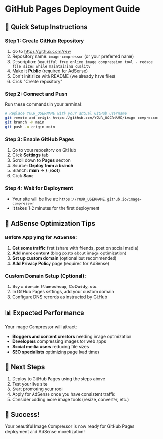 # GitHub Pages Deployment Guide

## 🚀 Quick Setup Instructions

### Step 1: Create GitHub Repository
1. Go to https://github.com/new
2. Repository name: `image-compressor` (or your preferred name)
3. Description: `Beautiful free online image compression tool - reduce file sizes while maintaining quality`
4. Make it **Public** (required for AdSense)
5. Don't initialize with README (we already have files)
6. Click "Create repository"

### Step 2: Connect and Push
Run these commands in your terminal:

```bash
# Replace YOUR_USERNAME with your actual GitHub username
git remote add origin https://github.com/YOUR_USERNAME/image-compressor.git
git branch -M main
git push -u origin main
```

### Step 3: Enable GitHub Pages
1. Go to your repository on GitHub
2. Click **Settings** tab
3. Scroll down to **Pages** section
4. Source: **Deploy from a branch**
5. Branch: **main** → **/ (root)**
6. Click **Save**

### Step 4: Wait for Deployment
- Your site will be live at: `https://YOUR_USERNAME.github.io/image-compressor`
- It takes 1-2 minutes for the first deployment

## 🎯 AdSense Optimization Tips

### Before Applying for AdSense:
1. **Get some traffic** first (share with friends, post on social media)
2. **Add more content** (blog posts about image optimization)
3. **Set up custom domain** (optional but recommended)
4. **Add Privacy Policy** page (required for AdSense)

### Custom Domain Setup (Optional):
1. Buy a domain (Namecheap, GoDaddy, etc.)
2. In GitHub Pages settings, add your custom domain
3. Configure DNS records as instructed by GitHub

## 📊 Expected Performance

Your Image Compressor will attract:
- **Bloggers and content creators** needing image optimization
- **Developers** compressing images for web apps
- **Social media users** reducing file sizes
- **SEO specialists** optimizing page load times

## 🔧 Next Steps

1. Deploy to GitHub Pages using the steps above
2. Test your live site
3. Start promoting your tool
4. Apply for AdSense once you have consistent traffic
5. Consider adding more image tools (resize, converter, etc.)

## 🎉 Success!

Your beautiful Image Compressor is now ready for GitHub Pages deployment and AdSense monetization!
